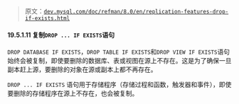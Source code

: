 > 原文：[`dev.mysql.com/doc/refman/8.0/en/replication-features-drop-if-exists.html`](https://dev.mysql.com/doc/refman/8.0/en/replication-features-drop-if-exists.html)

#### 19.5.1.11 复制`DROP ... IF EXISTS`语句

`DROP DATABASE IF EXISTS`，`DROP TABLE IF EXISTS`和`DROP VIEW IF EXISTS`语句始终会被复制，即使要删除的数据库、表或视图在源上不存在。这是为了确保一旦副本赶上源，要删除的对象在源或副本上都不再存在。

`DROP ... IF EXISTS` 语句用于存储程序（存储过程和函数，触发器和事件），即使要删除的存储程序在源上不存在，也会被复制。
